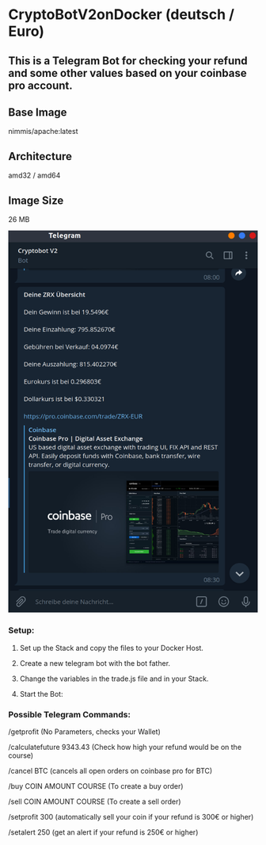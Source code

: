 # CryptoBotV2onDocker (deutsch / Euro)
## This is a Telegram Bot for checking your refund and some other values based on your coinbase pro account.

## Base Image
nimmis/apache:latest

## Architecture
amd32 / amd64

## Image Size
26 MB



![alt text](https://github.com/matze19999/CryptoBotV2onDocker/blob/master/images/CryptoBotV2onDocker.png)



### Setup:

1. Set up the Stack and copy the files to your Docker Host.

2. Create a new telegram bot with the bot father.

3. Change the variables in the trade.js file and in your Stack.

4. Start the Bot:

### Possible Telegram Commands:

/getprofit (No Parameters, checks your Wallet)

/calculatefuture 9343.43 (Check how high your refund would be on the course)

/cancel BTC (cancels all open orders on coinbase pro for BTC)

/buy COIN AMOUNT COURSE (To create a buy order)

/sell COIN AMOUNT COURSE (To create a sell order)

/setprofit 300 (automatically sell your coin if your refund is 300€ or higher)

/setalert 250 (get an alert if your refund is 250€ or higher)

